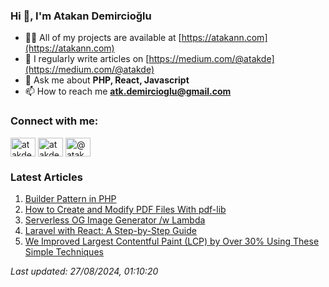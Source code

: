 ### Hi 👋, I'm Atakan Demircioğlu</h1>

- 👨‍💻 All of my projects are available at [https://atakann.com](https://atakann.com)
- 📝 I regularly write articles on [https://medium.com/@atakde](https://medium.com/@atakde)
- 💬 Ask me about **PHP, React, Javascript**
- 📫 How to reach me **atk.demircioglu@gmail.com**

<h3 align="left">Connect with me:</h3>
<p align="left">
<a href="https://codepen.io/atakde" target="blank"><img align="center" src="https://raw.githubusercontent.com/rahuldkjain/github-profile-readme-generator/master/src/images/icons/Social/codepen.svg" alt="atakde" height="30" width="40" /></a>
<a href="https://twitter.com/atakde" target="blank"><img align="center" src="https://raw.githubusercontent.com/rahuldkjain/github-profile-readme-generator/master/src/images/icons/Social/twitter.svg" alt="atakde" height="30" width="40" /></a>
<a href="https://medium.com/@atakde" target="blank"><img align="center" src="https://raw.githubusercontent.com/rahuldkjain/github-profile-readme-generator/master/src/images/icons/Social/medium.svg" alt="@atakde" height="30" width="40" /></a>
</p>

<!--MEDIUM-ARTICLES-START-->
<h3 align="left">Latest Articles</h3>

1. [Builder Pattern in PHP](https://blog.stackademic.com/builder-pattern-in-php-57249ba877fb)
2. [How to Create and Modify PDF Files With pdf-lib](https://atakde.medium.com/how-to-create-and-modify-pdf-files-with-pdf-lib-15787083ff2c)
3. [Serverless OG Image Generator /w Lambda](https://levelup.gitconnected.com/serverless-og-image-generator-w-lambda-6cf029fce42a)
4. [Laravel with React: A Step-by-Step Guide](https://blog.stackademic.com/laravel-with-react-a-step-by-step-guide-938441d17af2)
5. [We Improved Largest Contentful Paint (LCP) by Over 30% Using These Simple Techniques](https://tech.jotform.com/we-improved-largest-contentful-paint-lcp-by-over-30-using-these-simple-techniques-91e6884cb7ba)

_Last updated: 27/08/2024, 01:10:20_
<!--MEDIUM-ARTICLES-END-->
